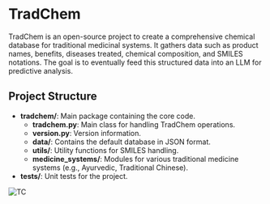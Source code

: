 # TradChem

TradChem is an open-source project to create a comprehensive chemical database
for traditional medicinal systems. It gathers data such as product names, benefits,
diseases treated, chemical composition, and SMILES notations. The goal is to
eventually feed this structured data into an LLM for predictive analysis.

## Project Structure

- **tradchem/**: Main package containing the core code.
  - **tradchem.py**: Main class for handling TradChem operations.
  - **version.py**: Version information.
  - **data/**: Contains the default database in JSON format.
  - **utils/**: Utility functions for SMILES handling.
  - **medicine_systems/**: Modules for various traditional medicine systems (e.g., Ayurvedic, Traditional Chinese).
- **tests/**: Unit tests for the project.

![TC](https://github.com/user-attachments/assets/fb244336-1fc5-4e25-9170-7476aaeb70e9)

